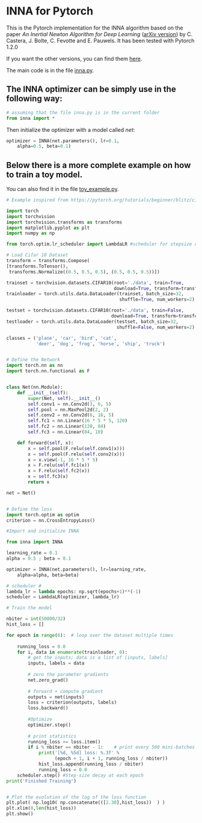 # INNA for Pytorch

This is the Pytorch implementation for the INNA algorithm based on the paper *An Inertial Newton Algorithm for Deep Learning* ([arXiv version](https://arxiv.org/abs/1905.12278)) by C. Castera, J. Bolte, C. Fevotte and E. Pauwels.
It has been tested with Pytorch 1.2.0

If you want the other versions, you can find them [here](https://github.com/camcastera/INNA-for-DeepLearning/).

The main code is in the file [inna.py](https://github.com/camcastera/INNA-for-DeepLearning/blob/master/inna_for_pytorch/inna.py).
## The INNA optimizer can be simply use in the following way:

```python
# assuming that the file inna.py is in the current folder
from inna import *
```
 Then initialize the optimizer with a model called *net*:
```python
optimizer = INNA(net.parameters(), lr=0.1, 
    alpha=0.5, beta=0.1)
```


## Below there is a more complete example on how to train a toy model. 
You can also find it in the file [toy_example.py](https://github.com/camcastera/INNA-for-DeepLearning/blob/master/inna_for_pytorch/toy_example.py).

```python
# Example inspired from https://pytorch.org/tutorials/beginner/blitz/cifar10_tutorial.html#sphx-glr-beginner-blitz-cifar10-tutorial-py

import torch
import torchvision
import torchvision.transforms as transforms
import matplotlib.pyplot as plt
import numpy as np

from torch.optim.lr_scheduler import LambdaLR #scheduler for stepsize decay

# Load Cifar 10 Dataset
transform = transforms.Compose(
[transforms.ToTensor(),
 transforms.Normalize((0.5, 0.5, 0.5), (0.5, 0.5, 0.5))])

trainset = torchvision.datasets.CIFAR10(root='./data', train=True,
                                        download=True, transform=transform)
trainloader = torch.utils.data.DataLoader(trainset, batch_size=32,
                                          shuffle=True, num_workers=2)

testset = torchvision.datasets.CIFAR10(root='./data', train=False,
                                       download=True, transform=transform)
testloader = torch.utils.data.DataLoader(testset, batch_size=32,
                                         shuffle=False, num_workers=2)

classes = ('plane', 'car', 'bird', 'cat',
           'deer', 'dog', 'frog', 'horse', 'ship', 'truck')


# Define the Network
import torch.nn as nn
import torch.nn.functional as F


class Net(nn.Module):
    def __init__(self):
        super(Net, self).__init__()
        self.conv1 = nn.Conv2d(3, 6, 5)
        self.pool = nn.MaxPool2d(2, 2)
        self.conv2 = nn.Conv2d(6, 16, 5)
        self.fc1 = nn.Linear(16 * 5 * 5, 120)
        self.fc2 = nn.Linear(120, 84)
        self.fc3 = nn.Linear(84, 10)

    def forward(self, x):
        x = self.pool(F.relu(self.conv1(x)))
        x = self.pool(F.relu(self.conv2(x)))
        x = x.view(-1, 16 * 5 * 5)
        x = F.relu(self.fc1(x))
        x = F.relu(self.fc2(x))
        x = self.fc3(x)
        return x

net = Net()


# Define the loss
import torch.optim as optim
criterion = nn.CrossEntropyLoss()

#Import and initialize INNA 

from inna import INNA

learning_rate = 0.1
alpha = 0.5 ; beta = 0.1

optimizer = INNA(net.parameters(), lr=learning_rate, 
    alpha=alpha, beta=beta)

# scheduler #
lambda_lr = lambda epochs: np.sqrt(epochs+1)**(-1)
scheduler = LambdaLR(optimizer, lambda_lr)

# Train the model

nbiter = int(50000/32)
hist_loss = []

for epoch in range(6):  # loop over the dataset multiple times
    
    running_loss = 0.0
    for i, data in enumerate(trainloader, 0):
        # get the inputs; data is a list of [inputs, labels]
        inputs, labels = data
        
        # zero the parameter gradients
        net.zero_grad()
        
        # forward + compute gradient
        outputs = net(inputs)
        loss = criterion(outputs, labels)
        loss.backward()
        
        #Optimize
        optimizer.step()
        
        # print statistics 
        running_loss += loss.item()
        if i % nbiter == nbiter - 1:    # print every 500 mini-batches
            print('[%d, %5d] loss: %.3f' %
                  (epoch + 1, i + 1, running_loss / nbiter))
            hist_loss.append(running_loss / nbiter)
            running_loss = 0.0
    scheduler.step() #Step-size decay at each epoch 
print('Finished Training')


# Plot the evolution of the log of the loss function
plt.plot( np.log10( np.concatenate(([2.30],hist_loss))  ) )
plt.xlim(0,len(hist_loss))
plt.show()
```

